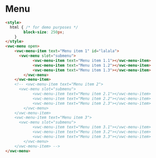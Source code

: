 # Menu

<!-- Menu, commonly known as a "context menu", is an element that is displayed upon user interaction. It is typically used to provide a list of actions available in the current context for a user to choose from.

```js
<script type="module">
  import '@vonage/vivid/menu';
</script>
```

```html preview
<vwc-menu open>
  <vwc-menu-item text="Menu item 1"></vwc-menu-item>
  <vwc-menu-item text="Menu item 2"></vwc-menu-item>
</vwc-menu>
```

## Members

### Open

_Menu_ internally uses _popup_ to display an element and its descendants above the rest of the document.

`open` property from _popup_ propagate through _menu_ and sets its open state.

- Type: `boolean`
- Default: `false`

```html preview
<vwc-menu open>
  <vwc-menu-item text="Menu item 1"></vwc-menu-item>
  <vwc-menu-item text="Menu item 2"></vwc-menu-item>
</vwc-menu>
```

### Anchor

Use the `anchor` attribute to link the menu to the element responsible for showing and hiding it. It can be the ID or a reference to said element.

The anchor must be clickable and in most cases, will be a button displaying an information glyph as in the example below.

- Type: `string | HTMLElement`
- Default: `undefined`

```html preview center
<style>
  html { /* for demo purposes */
		block-size: 200px;
	}
</style>

<div style="position: relative">
  <vwc-button id="button1" label="ID anchor" onclick="menu1.open = !menu1.open" appearance="outlined"></vwc-button>
  <vwc-button id="button2" label="HTMLElement anchor" onclick="menu2.open = !menu2.open" appearance="outlined"></vwc-button>

  <vwc-menu id="menu1" anchor="button1">
    <vwc-menu-item text="My anchor is an ID"></vwc-menu-item>
  </vwc-menu>

  <vwc-menu id="menu2">
    <vwc-menu-item text="My anchor is an HTMLElement"></vwc-menu-item>
  </vwc-menu>
</div>

<script>
	menu2.anchor = button2;
</script>
```

### Auto Dismiss

Use the auto dismiss property to automatically close the menu when the user clicks outside of it.

- Type: `boolean`
- Default: `false`

```html preview
<style>
  html { /* for demo purposes */
		block-size: 200px;
	}
</style>
<div style="position: relative">
  <vwc-button id="button" label="Toggle Menu" onclick="menu.open = !menu.open" appearance="outlined"></vwc-button>

  <vwc-menu id="menu" anchor="button" open auto-dismiss>
    <vwc-menu-item text="Menu item 1"></vwc-menu-item>
    <vwc-menu-item text="Menu item 2"></vwc-menu-item>
 </vwc-menu>
</div>
```

### Placement

_Menu_ internally uses _popup_ to display an element and its descendants above the rest of the document.

`placement` property from _popup_ propagate through _menu_ and sets its position in accordance to its anchor.

- Type: `'top'` | `'top-start'` | `'top-end'` | `'right'` | `'right-start'` | `'right-end'` | `'bottom'` | `'bottom-start'` | `'bottom-end'`| `'left'` | `'left-start'`| `'left-end'`
- Default: `'bottom'`

```html preview
<div style="position: relative; text-align: end;">
  <vwc-button id="button" label="Toggle Menu" onclick="menu.open = !menu.open" appearance="outlined"></vwc-button>

  <vwc-menu id="menu" anchor="button" placement="left-start" open>
    <vwc-menu-item text="Menu item 1"></vwc-menu-item>
    <vwc-menu-item text="Menu item 2"></vwc-menu-item>
  </vwc-menu>
</div>
```

## Slots

### Default

The default slot for the menu items.

While any DOM content is permissible as a child of the menu, only `vwc-menu-item`'s and slotted content with a role of menu`item`, `menuitemcheckbox`, or `menuitemradio` will receive keyboard support.

```html preview
<vwc-menu open>
  <vwc-menu-item text="Menu item 1"></vwc-menu-item>
  <vwc-menu-item text="Menu item 2"></vwc-menu-item>
</vwc-menu>
```

### Header

Use the `header` slot in order to add additional content to the top of the menu.

```html preview
<style>
  html { /* for demo purposes */
		block-size: 200px;
	}
</style>

<vwc-menu open>
  <vwc-text-field slot="header" placeholder="Search" icon="search"></vwc-text-field>
  <vwc-menu-item text="Menu item 1"></vwc-menu-item>
  <vwc-menu-item text="Menu item 2"></vwc-menu-item>
</vwc-menu>
```

### Action Items

Use the `action-items` slot to add action items to the bottom of the menu.

```html preview
<style>
  html { /* for demo purposes */
		block-size: 200px;
	}
</style>

<vwc-menu open>
  <vwc-menu-item text="Menu item 1"></vwc-menu-item>
  <vwc-menu-item text="Menu item 2"></vwc-menu-item>
	<vwc-button slot="action-items" appearance="filled" label="Action"></vwc-button>
</vwc-menu>
```

## CSS Variables

### Maximum Inline Size

Use the `--menu-max-inline-size` variable to set the menu's inline size.

- Default: `auto`

```html preview
<style>
  vwc-menu {
    --menu-max-inline-size: 300px;
  }
</style>

<vwc-menu open>
  <vwc-menu-item text="Lorem ipsum dolor sit amet, consectetur adipisicing elit"></vwc-menu-item>
</vwc-menu>
```

### Minimum Inline Size

Use the `--menu-min-inline-size` variable to set the menu's inline size.

- Default: `auto`

```html preview
<style>
  vwc-menu {
    --menu-min-inline-size: 300px;
  }
</style>

<vwc-menu open>
  <vwc-menu-item text="Menu Item"></vwc-menu-item>
</vwc-menu>
```

### Menu Block Size

Use the `--menu-block-size` variable to set the menu's block size.

- Default: `408px`

```html preview
<style>
  vwc-menu {
    --menu-block-size: 100px;
  }
</style>

<vwc-menu open>
  <vwc-menu-item text="Menu Item"></vwc-menu-item>
  <vwc-menu-item text="Menu Item"></vwc-menu-item>
  <vwc-menu-item text="Menu Item"></vwc-menu-item>
  <vwc-menu-item text="Menu Item"></vwc-menu-item>
  <vwc-menu-item text="Menu Item"></vwc-menu-item>
  <vwc-menu-item text="Menu Item"></vwc-menu-item>
  <vwc-menu-item text="Menu Item"></vwc-menu-item>
</vwc-menu>
```

## Events

<div class="table-wrapper">

| Name    | Description                                      |
| ------- | ------------------------------------------------ |
| `open`  | The `open` event fires when the menu is opened.  |
| `close` | The `close` event fires when the menu is closed. |

</div>

## Methods

<div class="table-wrapper">

| Name                   | Returns | Description                         |
| ---------------------- | ------- | ----------------------------------- |
| `focus`                | `void`  | Focuses the first item in the menu. |
| `collapseExpandedItem` | `void`  | Collapses any expanded menu items.  |

</div>


## Caveat

Document elements display precedence is formed by the imaginary z-axis [stacking context](https://developer.mozilla.org/en-US/docs/Web/CSS/CSS_Positioning/Understanding_z_index/The_stacking_context), commonly by order of which elements are rendered and special properties (e.g. _z-index_).
Menu component is a low level element, unaware of its document context, but is, in most cases, required to overlay on top of all elements.

A common practice used in apps / frameworks to promote a Menu component to top other elements z-axis, is to utilise a service that dynamically appends a Menu component to the end of the body element, when called for.

This helps ensure elements don't render over top a Menu undesirebly.

## Use Cases

### Dropdown menu with checkbox

```html preview
<style>
  html { /* for demo purposes */
		block-size: 350px;
	}
</style>
<div style="position: relative">
  <vwc-button id="button" label="Select" onclick="menu.open = !menu.open" appearance="filled"></vwc-button>

  <vwc-menu id="menu" anchor="button" placement="bottom-start" open>
    <vwc-text-field slot="header" placeholder="Search" icon="search"></vwc-text-field>
    <vwc-menu-item role="menuitemcheckbox" text="Checkbox 1"></vwc-menu-item>
    <vwc-menu-item role="menuitemcheckbox" text="Checkbox 2"></vwc-menu-item>
    <vwc-menu-item role="menuitemcheckbox" text="Checkbox 3"></vwc-menu-item>
    <vwc-button slot="action-items" appearance="outlined" label="Close"></vwc-button>
    <vwc-button slot="action-items" appearance="filled" label="Select"></vwc-button>
  </vwc-menu>
</div>
```

### Menu Anchor

```html preview
<style>
  html { /* for demo purposes */
		block-size: 250px;
	}
</style>
<div style="position: relative">
  <vwc-menu id="menu" anchor="button" placement="bottom-start" open>
   <a role="menuitem" href="https://www.vonage.com" target="_blank" rel="noopener noreferrer">
  	<vwc-menu-item role="presentation" text="My Addresses" icon="address-book-line"></vwc-menu-item>
	 </a>
   <a role="menuitem" href="https://www.vonage.com" target="_blank" rel="noopener noreferrer">
  	<vwc-menu-item role="presentation" text="My Profile" icon="profile-line"></vwc-menu-item>
	 </a>
   <a role="menuitem" href="https://www.vonage.com" target="_blank" rel="noopener noreferrer">
  	<vwc-menu-item role="presentation" text="Team" icon="group-line"></vwc-menu-item>
	 </a>
   <a role="menuitem" href="https://www.vonage.com" target="_blank" rel="noopener noreferrer">
  	<vwc-menu-item role="presentation" text="Logout" icon="quit-line"></vwc-menu-item>
	 </a>
  </vwc-menu>
  <vwc-button id="button" icon="close-line" onclick="menu.open = !menu.open"></vwc-button>
</div>
``` -->

```html preview
<style>
  html { /* for demo purposes */
		block-size: 250px;
	}
</style>
<vwc-menu open>
    <vwc-menu-item text="Menu item 1" id="lalala">
      <vwc-menu slot="submenu">
            <vwc-menu-item text="Menu item 1.1"></vwc-menu-item>
            <vwc-menu-item text="Menu item 1.2"></vwc-menu-item>
            <vwc-menu-item text="Menu item 1.3"></vwc-menu-item>
        </vwc-menu>
    </vwc-menu-item>
    <!-- <vwc-menu-item text="Menu item 2">
      <vwc-menu slot="submenu">
            <vwc-menu-item text="Menu item 2.1"></vwc-menu-item>
            <vwc-menu-item text="Menu item 2.2"></vwc-menu-item>
            <vwc-menu-item text="Menu item 2.3"></vwc-menu-item>
        </vwc-menu>
    </vwc-menu-item>
    <vwc-menu-item text="Menu item 3">
      <vwc-menu slot="submenu">
            <vwc-menu-item text="Menu item 3.1"></vwc-menu-item>
            <vwc-menu-item text="Menu item 3.2"></vwc-menu-item>
            <vwc-menu-item text="Menu item 3.3"></vwc-menu-item>
        </vwc-menu>
    </vwc-menu-item> -->
</vwc-menu>
```